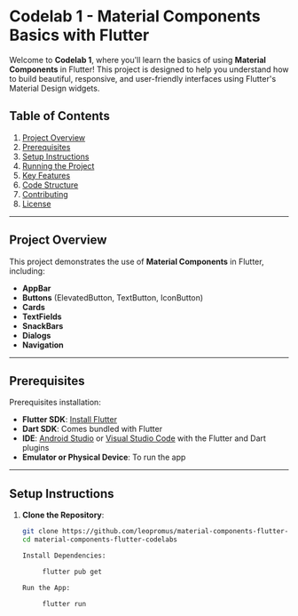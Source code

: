 # Codelab 1 - Material Components Basics with Flutter

Welcome to **Codelab 1**, where you'll learn the basics of using **Material Components** in Flutter! This project is designed to help you understand how to build beautiful, responsive, and user-friendly interfaces using Flutter's Material Design widgets.

## Table of Contents
1. [Project Overview](#project-overview)
2. [Prerequisites](#prerequisites)
3. [Setup Instructions](#setup-instructions)
4. [Running the Project](#running-the-project)
5. [Key Features](#key-features)
6. [Code Structure](#code-structure)
7. [Contributing](#contributing)
8. [License](#license)

---

## Project Overview
This project demonstrates the use of **Material Components** in Flutter, including:
- **AppBar**
- **Buttons** (ElevatedButton, TextButton, IconButton)
- **Cards**
- **TextFields**
- **SnackBars**
- **Dialogs**
- **Navigation**

---

## Prerequisites
Prerequisites installation:

- **Flutter SDK**: [Install Flutter](https://flutter.dev/docs/get-started/install)
- **Dart SDK**: Comes bundled with Flutter
- **IDE**: [Android Studio](https://developer.android.com/studio) or [Visual Studio Code](https://code.visualstudio.com/) with the Flutter and Dart plugins
- **Emulator or Physical Device**: To run the app

---

## Setup Instructions
1. **Clone the Repository**:
   ```bash
   git clone https://github.com/leopromus/material-components-flutter-codelabs.git
   cd material-components-flutter-codelabs
   
   Install Dependencies:
   
        flutter pub get
   
   Run the App:
   
        flutter run
   
    ```
